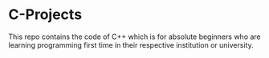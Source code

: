 # C-Projects
This repo  contains the code of C++ which is for absolute beginners who are learning programming first time in their respective institution or university.
